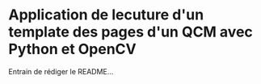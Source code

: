 # Application de lecuture d'un template des pages d'un QCM avec Python et OpenCV
Entrain de rédiger le README...
